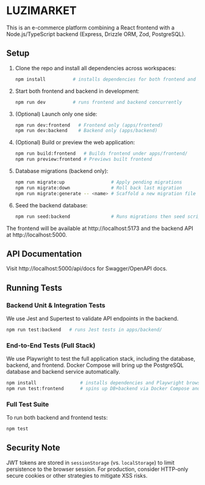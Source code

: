 # LUZIMARKET
This is an e-commerce platform combining a React frontend with a Node.js/TypeScript backend (Express, Drizzle ORM, Zod, PostgreSQL).

## Setup

1. Clone the repo and install all dependencies across workspaces:
   ```bash
   npm install          # installs dependencies for both frontend and backend
   ```

2. Start both frontend and backend in development:
   ```bash
   npm run dev          # runs frontend and backend concurrently
   ```

3. (Optional) Launch only one side:
   ```bash
   npm run dev:frontend   # Frontend only (apps/frontend)
   npm run dev:backend    # Backend only (apps/backend)
   ```

4. (Optional) Build or preview the web application:
   ```bash
   npm run build:frontend   # Builds frontend under apps/frontend/
   npm run preview:frontend # Previews built frontend
   ```

5. Database migrations (backend only):
   ```bash
   npm run migrate:up                 # Apply pending migrations
   npm run migrate:down               # Roll back last migration
   npm run migrate:generate -- <name> # Scaffold a new migration file
   ```

6. Seed the backend database:
   ```bash
   npm run seed:backend               # Runs migrations then seed script in apps/backend/
   ```

The frontend will be available at http://localhost:5173 and the backend API at http://localhost:5000.

## API Documentation

Visit http://localhost:5000/api/docs for Swagger/OpenAPI docs.

## Running Tests

### Backend Unit & Integration Tests

We use Jest and Supertest to validate API endpoints in the backend.

```bash
npm run test:backend   # runs Jest tests in apps/backend/
```

### End-to-End Tests (Full Stack)

We use Playwright to test the full application stack, including the database, backend, and frontend. Docker Compose will bring up the PostgreSQL database and backend service automatically.

```bash
npm install                # installs dependencies and Playwright browsers
npm run test:frontend      # spins up DB+backend via Docker Compose and runs the E2E suite
```

### Full Test Suite

To run both backend and frontend tests:

```bash
npm test
```

## Security Note

JWT tokens are stored in `sessionStorage` (vs. `localStorage`) to limit persistence to the browser session. For production, consider HTTP-only secure cookies or other strategies to mitigate XSS risks.
